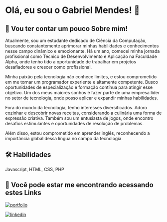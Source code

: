 
# Olá, eu sou o Gabriel Mendes! 👋


## 🚀 Vou ter contar um pouco Sobre mim!

Atualmente, sou um estudante dedicado de Ciência da Computação, buscando constantemente aprimorar minhas habilidades e conhecimentos nesse campo dinâmico e emocionante. Há um ano, comecei minha jornada profissional como Técnico de Desenvolvimento e Aplicação na Faculdade Alpha, onde tenho tido a oportunidade de trabalhar em projetos desafiadores e crescer como profissional.

Minha paixão pela tecnologia não conhece limites, e estou comprometido em me tornar um programador experiente e altamente competente. Busco oportunidades de especialização e formação contínua para atingir esse objetivo. Um dos meus maiores sonhos é fazer parte de uma empresa líder no setor de tecnologia, onde posso aplicar e expandir minhas habilidades.

Fora do mundo da tecnologia, tenho interesses diversificados. Adoro cozinhar e descobrir novas receitas, considerando a culinária uma forma de expressão criativa. Também sou um entusiasta de jogos, onde encontro desafios estimulantes e oportunidades de resolução de problemas.

Além disso, estou comprometido em aprender inglês, reconhecendo a importância global dessa língua no campo da tecnologia.

## 🛠 Habilidades
Javascript, HTML, CSS, PHP


## 🔗 Você pode estar me encontrando acessando estes Links
[![portfolio](https://img.shields.io/badge/portfolio-000?style=for-the-badge&logo=ko-fi&logoColor=white)](https://gabrielmendes16.github.io/Meu_Portfolio/)

[![linkedin](https://img.shields.io/badge/linkedin-0A66C2?style=for-the-badge&logo=linkedin&logoColor=white)](https://www.linkedin.com/in/gabriel-mendes-roque-622396124/)


